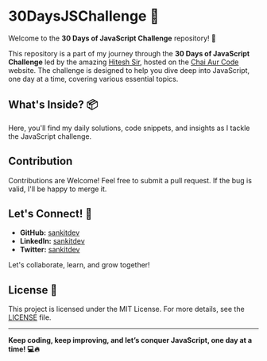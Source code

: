 # 30DaysJSChallenge 🚀

Welcome to the **30 Days of JavaScript Challenge** repository! 🎉

This repository is a part of my journey through the **30 Days of JavaScript Challenge** led by the amazing [Hitesh Sir](https://github.com/hiteshchoudhary), hosted on the [Chai Aur Code](chaicode.com) website. The challenge is designed to help you dive deep into JavaScript, one day at a time, covering various essential topics.

## What's Inside? 📦

Here, you'll find my daily solutions, code snippets, and insights as I tackle the JavaScript challenge.

## Contribution

Contributions are Welcome! Feel free to submit a pull request. If the bug is valid, I'll be happy to merge it.
## Let's Connect! 🤝

- **GitHub:** [sankitdev](https://github.com/sankitdev)  
- **LinkedIn:** [sankitdev](https://www.linkedin.com/in/sankitdev)  
- **Twitter:** [sankitdev](https://twitter.com/sankitdev) 

Let's collaborate, learn, and grow together!

## License 📜

This project is licensed under the MIT License. For more details, see the [LICENSE](LICENSE) file.

---

**Keep coding, keep improving, and let’s conquer JavaScript, one day at a time! 💻🔥**
